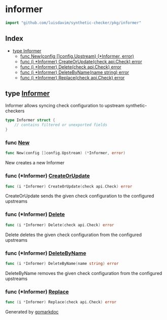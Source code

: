 <!-- Code generated by gomarkdoc. DO NOT EDIT -->

# informer

```go
import "github.com/luisdavim/synthetic-checker/pkg/informer"
```

## Index

- [type Informer](<#type-informer>)
  - [func New(config []config.Upstream) (*Informer, error)](<#func-new>)
  - [func (i *Informer) CreateOrUpdate(check api.Check) error](<#func-informer-createorupdate>)
  - [func (i *Informer) Delete(check api.Check) error](<#func-informer-delete>)
  - [func (i *Informer) DeleteByName(name string) error](<#func-informer-deletebyname>)
  - [func (i *Informer) Replace(check api.Check) error](<#func-informer-replace>)


## type [Informer](<https://github.com/luisdavim/synthetic-checker/blob/main/pkg/informer/informer.go#L18-L22>)

Informer allows syncing check configuration to upstream synthetic\-checkers

```go
type Informer struct {
    // contains filtered or unexported fields
}
```

### func [New](<https://github.com/luisdavim/synthetic-checker/blob/main/pkg/informer/informer.go#L25>)

```go
func New(config []config.Upstream) (*Informer, error)
```

New creates a new Informer

### func \(\*Informer\) [CreateOrUpdate](<https://github.com/luisdavim/synthetic-checker/blob/main/pkg/informer/informer.go#L44>)

```go
func (i *Informer) CreateOrUpdate(check api.Check) error
```

CreateOrUpdate sends the given check configuration to the configured upstreams

### func \(\*Informer\) [Delete](<https://github.com/luisdavim/synthetic-checker/blob/main/pkg/informer/informer.go#L53>)

```go
func (i *Informer) Delete(check api.Check) error
```

Delete deletes the given check configuration from the configured upstreams

### func \(\*Informer\) [DeleteByName](<https://github.com/luisdavim/synthetic-checker/blob/main/pkg/informer/informer.go#L77>)

```go
func (i *Informer) DeleteByName(name string) error
```

DeleteByName removes the given check configuration from the configured upstreams

### func \(\*Informer\) [Replace](<https://github.com/luisdavim/synthetic-checker/blob/main/pkg/informer/informer.go#L61>)

```go
func (i *Informer) Replace(check api.Check) error
```



Generated by [gomarkdoc](<https://github.com/princjef/gomarkdoc>)
